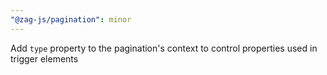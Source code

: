 ```yaml
---
"@zag-js/pagination": minor
---
```


Add `type` property to the pagination's context to control properties used in trigger elements
